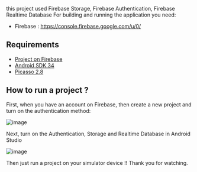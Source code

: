 this project used Firebase Storage, Firebase Authentication, Firebase Realtime Database
For building and running the application you need:
-  Firebase : https://console.firebase.google.com/u/0/

## Requirements
- [Project on Firebase](https://console.firebase.google.com/u/0/)
- [Android SDK 34](https://developer.android.com/tools/releases/platforms)
- [Picasso 2.8](https://square.github.io/picasso/)


## How to run a project ?

First, when you have an account on Firebase, then create a new project and turn on the authentication method:

![image](https://github.com/user-attachments/assets/bf1f3fe0-3e69-48ab-afce-ef49bdbc74d7)

Next, turn on the Authentication, Storage and Realtime Database in Android Studio

![image](https://github.com/user-attachments/assets/95b76869-51a1-4d92-832f-2eb8211ca4bc)

Then just run a project on your simulator device !! Thank you for watching.
